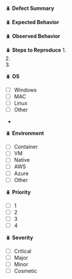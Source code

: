 :beetle: **Defect Summary**   


:beetle: **Expected Behavior**   


:beetle: **Observed Behavior**   


:beetle: **Steps to Reproduce**
1.   
2.   
3.   

:beetle: **OS**
- [ ] Windows
- [ ] MAC
- [ ] Linux
- [ ] Other
- 
:beetle: **Environment**
- [ ] Container
- [ ] VM
- [ ] Native
- [ ] AWS
- [ ] Azure
- [ ] Other

:beetle: **Priority**
- [ ] 1
- [ ] 2
- [ ] 3
- [ ] 4

:beetle: **Severity**
- [ ] Critical
- [ ] Major
- [ ] Minor
- [ ] Cosmetic
